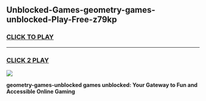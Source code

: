 
## Unblocked-Games-geometry-games-unblocked-Play-Free-z79kp
<h3>
<a href="https://premium76.site?title=geometry-games-unblocked&ref=23A">CLICK TO PLAY</a></h3>
<hr>

<h3>
<a href="https://premium76.site?title=geometry-games-unblocked&ref=23A">CLICK 2 PLAY</a>
  
</h3>

<a href="https://premium76.site?title=geometry-games-unblocked&ref=23A"><img src="https://clearcache.store/games.png"></a>


**geometry-games-unblocked games unblocked: Your Gateway to Fun and Accessible Online Gaming**
